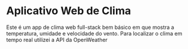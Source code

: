# Aplicativo Web de Clima

Este é um app de clima web full-stack bem básico em que mostra a temperatura, umidade e velocidade do vento. Para localizar o clima em tempo real utilizei a API da OpenWeather
